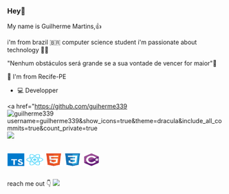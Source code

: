 ### Hey👋

My name is Guilherme Martins,👍

i'm from brazil 🇧🇷 computer science student i'm passionate about technology 👨‍💻

"Nenhum obstáculos será grande se a sua vontade de vencer for maior"💭

📍 I'm from Recife-PE

- 💻 Developper 

<a href="https://github.com/guiherme339
  <img src="https://github-readme-stats.vercel.app/api?username=guilherme339&show_icons=true" alt="guilherme339
   username=guilherme339&show_icons=true&theme=dracula&include_all_commits=true&count_private=true"/>  
  <img height="180em" src="https://github-readme-stats-eight-theta.vercel.app/api/top-langs/??username=guilherme339&layout=compact&langs_count=8&theme=dracula"/>
 <div>
<div style="display: inline_block"><br>
  <img align="center" alt="gui-Ts" height="30" width="40" src="https://raw.githubusercontent.com/devicons/devicon/master/icons/typescript/typescript-plain.svg">
  <img align="center" alt="gui-React" height="30" width="40" src="https://raw.githubusercontent.com/devicons/devicon/master/icons/react/react-original.svg">
  <img align="center" alt="gui-HTML" height="30" width="40" src="https://raw.githubusercontent.com/devicons/devicon/master/icons/html5/html5-original.svg">
  <img align="center" alt="gui-CSS" height="30" width="40" src="https://raw.githubusercontent.com/devicons/devicon/master/icons/css3/css3-original.svg">
  <img align="center" alt="gui-Csharp" height="30" width="40" src="https://raw.githubusercontent.com/devicons/devicon/master/icons/csharp/csharp-original.svg">
  </div>
  
   ##
  <div>
reach me out 👇
 <a href = "mailto :guilhermedk301@gmail.com"><img src="https://img.shields.io/badge/-Gmail-%23EA4335?style=for-the-badge&logo=gmail&logoColor=white" target="_blank"></a>
<a href= [![Linkedin Badge](https://img.shields.io/badge/-LinkedIn-blue?style=flat-square&logo=Linkedin&logoColor=white&link=https://www.linkedin.com/in/guilherme-martins-976096162/)](https://www.linkedin.com/in/guilherme-martins-97609612/) 
